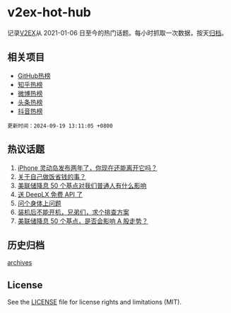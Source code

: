 # v2ex-hot-hub

 记录[V2EX](https://www.v2ex.com/)从 2021-01-06 日至今的热门话题。每小时抓取一次数据，按天[归档](archives)。
 
 ## 相关项目

- [GitHub热榜](https://github.com/lonnyzhang423/github-hot-hub)
- [知乎热榜](https://github.com/lonnyzhang423/zhihu-hot-hub)
- [微博热榜](https://github.com/lonnyzhang423/weibo-hot-hub)
- [头条热榜](https://github.com/lonnyzhang423/toutiao-hot-hub)
- [抖音热榜](https://github.com/lonnyzhang423/douyin-hot-hub)


 `更新时间：2024-09-19 13:11:05 +0800`

## 热议话题

1. [iPhone 灵动岛发布两年了，你现在还能离开它吗？](https://www.v2ex.com/t/1073694)
1. [关于自己做饭省钱的事？](https://www.v2ex.com/t/1073892)
1. [美联储降息 50 个基点对我们普通人有什么影响](https://www.v2ex.com/t/1073921)
1. [送 DeepLX 免费 API 了](https://www.v2ex.com/t/1073913)
1. [问个身体上问题](https://www.v2ex.com/t/1073767)
1. [装机后不能开机，兄弟们，求个排查方案](https://www.v2ex.com/t/1073821)
1. [美联储降息 50 个基点，是否会影响 A 股走势？](https://www.v2ex.com/t/1073902)

## 历史归档

[archives](archives)

## License

See the [LICENSE](LICENSE) file for license rights and limitations (MIT).
